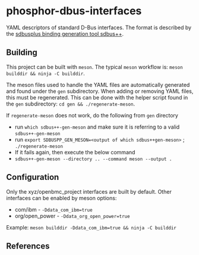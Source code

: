 # phosphor-dbus-interfaces
YAML descriptors of standard D-Bus interfaces.
The format is described by the [sdbusplus binding generation tool sdbus++][].

## Building

This project can be built with `meson`.  The typical `meson` workflow is:
`meson builddir && ninja -C builddir`.

The meson files used to handle the YAML files are automatically generated
and found under the `gen` subdirectory.  When adding or removing YAML files,
this must be regenerated.  This can be done with the helper script found
in the `gen` subdirectory: `cd gen && ./regenerate-meson`.

If `regenerate-meson` does not work, do the following from `gen` directory
- run `which sdbus++-gen-meson` and make sure it is referring to a valid `sdbus++-gen-meson`
- run `export SDBUSPP_GEN_MESON=<output of which sdbus++gen-meson>` ; `./regenerate-meson`
- If it fails again, then execute the below command
- `sdbus++-gen-meson --directory .. --command meson --output .`

## Configuration

Only the xyz/openbmc_project interfaces are built by default.  Other interfaces
can be enabled by meson options:

- com/ibm - `-Ddata_com_ibm=true`
- org/open_power - `-Ddata_org_open_power=true`

Example: `meson builddir -Ddata_com_ibm=true && ninja -C builddir`
## References

[sdbusplus binding generation tool sdbus++]: https://github.com/openbmc/sdbusplus/blob/master/README.md#binding-generation-tool
